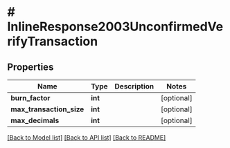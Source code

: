 # # InlineResponse2003UnconfirmedVerifyTransaction

## Properties

Name | Type | Description | Notes
------------ | ------------- | ------------- | -------------
**burn_factor** | **int** |  | [optional] 
**max_transaction_size** | **int** |  | [optional] 
**max_decimals** | **int** |  | [optional] 

[[Back to Model list]](../../README.md#documentation-for-models) [[Back to API list]](../../README.md#documentation-for-api-endpoints) [[Back to README]](../../README.md)


